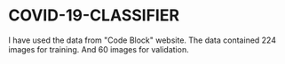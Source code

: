 # COVID-19-CLASSIFIER
I have used the data from "Code Block" website. The data contained 224 images for training. And 60 images for validation.
